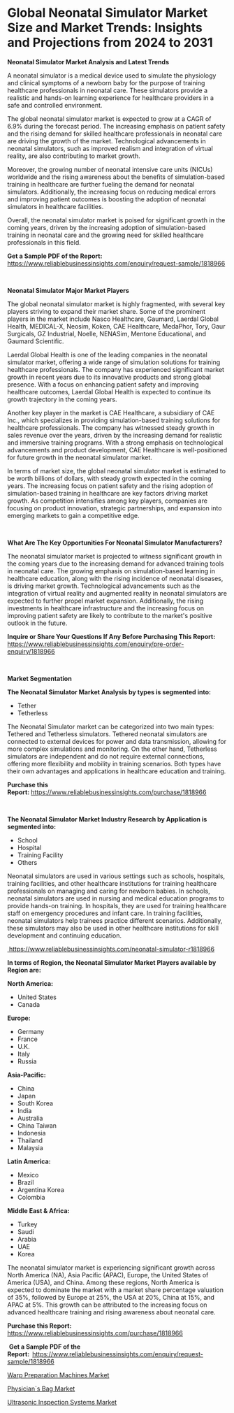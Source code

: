 <p><h1>Global Neonatal Simulator Market Size and Market Trends: Insights and Projections from 2024 to 2031</h1></p><p><strong>Neonatal Simulator Market Analysis and Latest Trends</strong></p>
<p><p>A neonatal simulator is a medical device used to simulate the physiology and clinical symptoms of a newborn baby for the purpose of training healthcare professionals in neonatal care. These simulators provide a realistic and hands-on learning experience for healthcare providers in a safe and controlled environment.</p><p>The global neonatal simulator market is expected to grow at a CAGR of 6.9% during the forecast period. The increasing emphasis on patient safety and the rising demand for skilled healthcare professionals in neonatal care are driving the growth of the market. Technological advancements in neonatal simulators, such as improved realism and integration of virtual reality, are also contributing to market growth.</p><p>Moreover, the growing number of neonatal intensive care units (NICUs) worldwide and the rising awareness about the benefits of simulation-based training in healthcare are further fueling the demand for neonatal simulators. Additionally, the increasing focus on reducing medical errors and improving patient outcomes is boosting the adoption of neonatal simulators in healthcare facilities.</p><p>Overall, the neonatal simulator market is poised for significant growth in the coming years, driven by the increasing adoption of simulation-based training in neonatal care and the growing need for skilled healthcare professionals in this field.</p></p>
<p><strong>Get a Sample PDF of the Report:&nbsp;</strong> <a href="https://www.reliablebusinessinsights.com/enquiry/request-sample/1818966">https://www.reliablebusinessinsights.com/enquiry/request-sample/1818966</a></p>
<p>&nbsp;</p>
<p><strong>Neonatal Simulator Major Market Players</strong></p>
<p><p>The global neonatal simulator market is highly fragmented, with several key players striving to expand their market share. Some of the prominent players in the market include Nasco Healthcare, Gaumard, Laerdal Global Health, MEDICAL-X, Neosim, Koken, CAE Healthcare, MedaPhor, Tory, Gaur Surgicals, GZ Industrial, Noelle, NENASim, Mentone Educational, and Gaumard Scientific.</p><p>Laerdal Global Health is one of the leading companies in the neonatal simulator market, offering a wide range of simulation solutions for training healthcare professionals. The company has experienced significant market growth in recent years due to its innovative products and strong global presence. With a focus on enhancing patient safety and improving healthcare outcomes, Laerdal Global Health is expected to continue its growth trajectory in the coming years.</p><p>Another key player in the market is CAE Healthcare, a subsidiary of CAE Inc., which specializes in providing simulation-based training solutions for healthcare professionals. The company has witnessed steady growth in sales revenue over the years, driven by the increasing demand for realistic and immersive training programs. With a strong emphasis on technological advancements and product development, CAE Healthcare is well-positioned for future growth in the neonatal simulator market.</p><p>In terms of market size, the global neonatal simulator market is estimated to be worth billions of dollars, with steady growth expected in the coming years. The increasing focus on patient safety and the rising adoption of simulation-based training in healthcare are key factors driving market growth. As competition intensifies among key players, companies are focusing on product innovation, strategic partnerships, and expansion into emerging markets to gain a competitive edge.</p></p>
<p>&nbsp;</p>
<p><strong>What Are The Key Opportunities For Neonatal Simulator Manufacturers?</strong></p>
<p><p>The neonatal simulator market is projected to witness significant growth in the coming years due to the increasing demand for advanced training tools in neonatal care. The growing emphasis on simulation-based learning in healthcare education, along with the rising incidence of neonatal diseases, is driving market growth. Technological advancements such as the integration of virtual reality and augmented reality in neonatal simulators are expected to further propel market expansion. Additionally, the rising investments in healthcare infrastructure and the increasing focus on improving patient safety are likely to contribute to the market's positive outlook in the future.</p></p>
<p><strong>Inquire or Share Your Questions If Any Before Purchasing This Report:</strong> <a href="https://www.reliablebusinessinsights.com/enquiry/pre-order-enquiry/1818966">https://www.reliablebusinessinsights.com/enquiry/pre-order-enquiry/1818966</a></p>
<p>&nbsp;</p>
<p><strong>Market Segmentation</strong></p>
<p><strong>The Neonatal Simulator Market Analysis by types is segmented into:</strong></p>
<p><ul><li>Tether</li><li>Tetherless</li></ul></p>
<p><p>The Neonatal Simulator market can be categorized into two main types: Tethered and Tetherless simulators. Tethered neonatal simulators are connected to external devices for power and data transmission, allowing for more complex simulations and monitoring. On the other hand, Tetherless simulators are independent and do not require external connections, offering more flexibility and mobility in training scenarios. Both types have their own advantages and applications in healthcare education and training.</p></p>
<p><strong>Purchase this Report:&nbsp;</strong><a href="https://www.reliablebusinessinsights.com/purchase/1818966">https://www.reliablebusinessinsights.com/purchase/1818966</a></p>
<p>&nbsp;</p>
<p><strong>The Neonatal Simulator Market Industry Research by Application is segmented into:</strong></p>
<p><ul><li>School</li><li>Hospital</li><li>Training Facility</li><li>Others</li></ul></p>
<p><p>Neonatal simulators are used in various settings such as schools, hospitals, training facilities, and other healthcare institutions for training healthcare professionals on managing and caring for newborn babies. In schools, neonatal simulators are used in nursing and medical education programs to provide hands-on training. In hospitals, they are used for training healthcare staff on emergency procedures and infant care. In training facilities, neonatal simulators help trainees practice different scenarios. Additionally, these simulators may also be used in other healthcare institutions for skill development and continuing education.</p></p>
<p><a href="https://www.reliablebusinessinsights.com/neonatal-simulator-r1818966">&nbsp;https://www.reliablebusinessinsights.com/neonatal-simulator-r1818966</a></p>
<p><strong>In terms of Region, the Neonatal Simulator Market Players available by Region are:</strong></p>
<p>
    <p> <strong> North America: </strong>
        <ul>
            <li>United States</li>
            <li>Canada</li>
        </ul>
        </p> 
    <p> <strong> Europe: </strong>
        <ul>
            <li>Germany</li>
            <li>France</li>
            <li>U.K.</li>
            <li>Italy</li>
            <li>Russia</li>
        </ul>
        </p> 
    <p> <strong> Asia-Pacific: </strong>
        <ul>
            <li>China</li>
            <li>Japan</li>
            <li>South Korea</li>
            <li>India</li>
            <li>Australia</li>
            <li>China Taiwan</li>
            <li>Indonesia</li>
            <li>Thailand</li>
            <li>Malaysia</li>
        </ul>
        </p> 
    <p> <strong> Latin America: </strong>
        <ul>
            <li>Mexico</li>
            <li>Brazil</li>
            <li>Argentina Korea</li>
            <li>Colombia</li>
        </ul>
        </p> 
    <p> <strong> Middle East & Africa: </strong>
        <ul>
            <li>Turkey</li>
            <li>Saudi</li>
            <li>Arabia</li>
            <li>UAE</li>
            <li>Korea</li>
        </ul>
    </p>
    </p>
<p><p>The neonatal simulator market is experiencing significant growth across North America (NA), Asia Pacific (APAC), Europe, the United States of America (USA), and China. Among these regions, North America is expected to dominate the market with a market share percentage valuation of 35%, followed by Europe at 25%, the USA at 20%, China at 15%, and APAC at 5%. This growth can be attributed to the increasing focus on advanced healthcare training and rising awareness about neonatal care.</p></p>
<p><strong>Purchase this Report: </strong><a href="https://www.reliablebusinessinsights.com/purchase/1818966">https://www.reliablebusinessinsights.com/purchase/1818966</a></p>
<p>&nbsp;<strong>Get a Sample PDF of the Report:&nbsp;&nbsp;</strong><a href="https://www.reliablebusinessinsights.com/enquiry/request-sample/1818966">https://www.reliablebusinessinsights.com/enquiry/request-sample/1818966</a></p>
<p><strong></strong></p>
<p><p><a href="https://github.com/RoccoManning/Market-Research-Report-List-6/blob/main/warp-preparation-machines-market.md">Warp Preparation Machines Market</a></p><p><a href="https://github.com/jadenRaynor/Market-Research-Report-List-1/blob/main/physicians-bag-market.md">Physician`s Bag Market</a></p><p><a href="https://github.com/ranaacryptoaddmin/Market-Research-Report-List-1/blob/main/ultrasonic-inspection-systems-market.md">Ultrasonic Inspection Systems Market</a></p></p>